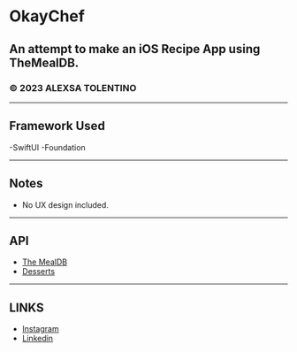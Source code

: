# OkayChef 
## An attempt to make an iOS Recipe App using TheMealDB.
### © 2023 ALEXSA TOLENTINO

---

## Framework Used
-SwiftUI
-Foundation

---
## Notes
- No UX design included. 

---

## API
- [The MealDB](https://themealdb.com/api.php)
- [Desserts](https://themealdb.com/api/json/v1/1/filter.php?c=Dessert)

---
## LINKS

- [Instagram](https://www.instagram.com/alexsorcist/)
- [Linkedin](https://www.Linkedin.com/in/Alexsatolentino)
